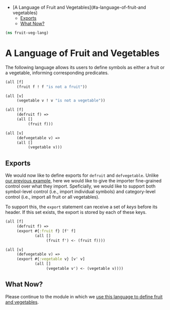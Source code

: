 * [A Language of Fruit and Vegetables](#a-language-of-fruit-and vegetables)
  * [Exports](#exports)
  * [What Now?](#what-now?)
```clojure
(ns fruit-veg-lang)

```
# A Language of Fruit and Vegetables

The following language allows its users to define symbols as either a fruit
or a vegetable, informing corresponding predicates.
```clojure
(all [f]
     (fruit f ! f "is not a fruit"))

(all [v]
     (vegetable v ! v "is not a vegetable"))

(all [f]
     (defruit f) =>
     (all []
          (fruit f)))

(all [v]
     (defvegetable v) =>
     (all []
          (vegetable v)))

```
## Exports

We would now like to define exports for `defruit` and `defvegetable`. Unlike
[our previous example](example-word-lang.md), here we would like to give the
importer fine-grained control over what they import. Speficially, we would
like to support both symbol-level control (i.e., import individual symbols)
and category-level control (i.e., import all fruit or all vegetables).

To support this, the `export` statement can receive a set of _keys_ before
its header. If this set exists, the export is stored by each of these keys.
```clojure
(all [f]
     (defruit f) =>
     (export #{:fruit f} [f' f]
             (all []
                  (fruit f') <- (fruit f))))

(all [v]
     (defvegetable v) =>
     (export #{:vegetable v} [v' v]
             (all []
                  (vegetable v') <- (vegetable v))))

```
## What Now?

Please continue to the module in which we
[use this language to define fruit and vegetables](fruit-veg-example.md).
